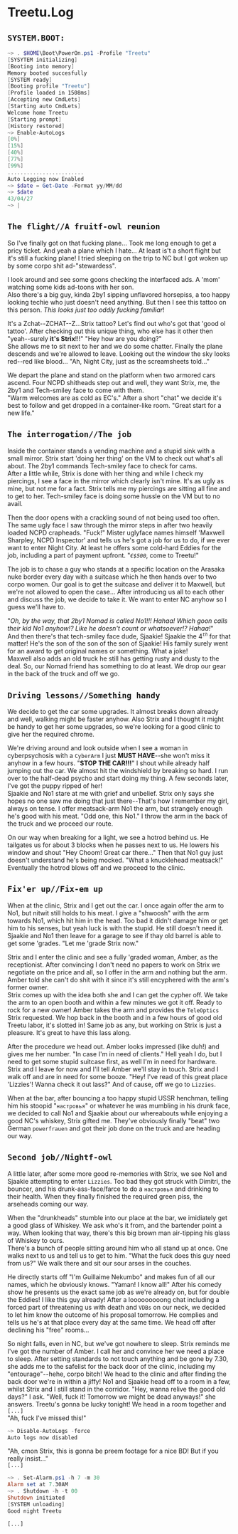 # Treetu.Log

## `SYSTEM.BOOT:`
```powershell
~> . $HOME\Boot\PowerOn.ps1 -Profile "Treetu"
[SYSYTEM initializing]
[Booting into memory]
Memory booted succesfully
[SYSTEM ready]
[Booting profile "Treetu"]
[Profile loaded in 1508ms]
[Accepting new CmdLets]
[Starting auto CmdLets]
Welcome home Treetu
[Starting prompt]
[History restored] 
~> Enable-AutoLogs
[0%]
[15%]
[40%]
[77%]
[99%]
........................
Auto Logging now Enabled
~> $date = Get-Date -Format yy/MM/dd
~> $date
43/04/27
~> |
```  

## `The flight//A fruitf-owl reunion`  
So I've finally got on that fucking plane... Took me long enough to get a pricy ticket. And yeah a plane which I hate... At least is't a short flight but it's still a fucking plane! I tried sleeping on the trip to NC but I got woken up by some corpo shit ad-"stewardess". 
  
I look around and see some goons checking the interfaced ads. A 'mom' watching some kids ad-toons with her son.  
Also there's a big guy, kinda 2by1 sipping unflavored horsepiss, a too happy looking techie who just doesn't need anything. But then I see this tattoo on this person. *This looks just too oddly fucking familiar*!
  
It's a Zchat--ZCHAT--Z...Strix tattoo? Let's find out who's got that 'good ol tattoo'. After checking out this unique thing, who else has it other then "yeah--surely **it's Strix**!!!" "Hey how are you doing?"  
She allows me to sit next to her and we do some chatter.
Finally the plane descends and we're allowed to leave. Looking out the window the sky looks red--red like blood... "Ah, Night City, just as the screamsheets told..."
  
We depart the plane and stand on the platform when two armored cars ascend. Four NCPD shitheads step out and well, they want Strix, me, the 2by1 and Tech-smiley face to come with them.  
"Warm welcomes are as cold as EC's." After a short "chat" we decide it's best to follow and get dropped in a container-like room. "Great start for a new life."
  
## `The interrogation//The job`  
Inside the container stands a vending machine and a stupid sink with a small mirror. Strix start 'doing her thing' on the VM to check out what's all about.
The 2by1 commands Tech-smiley face to check for cams.  
After a little while, Strix is done with her thing and while I check my piercings, I see a face in the mirror which clearly isn't mine. It's as ugly as mine, but not me for a fact. Strix tells me my piercings are sitting all fine and to get to her. Tech-smiley face is doing some hussle on the VM but to no avail.
  
Then the door opens with a crackling sound of not being used too often. The same ugly face I saw through the mirror steps in after two heavily loaded NCPD crapheads. "Fuck!" 
Mister uglyface names himself 'Maxwell Sharpley, NCPD Inspector' and tells us he's got a job for us to do, if we ever want to enter Night City. At least he offers some cold-hard Eddies for the job, including a part of payment upfront. "*`€$500`*, come to Treetu!"  
  
The job is to chase a guy who stands at a specific location on the Arasaka nuke border every day with a suitcase which he then hands over to two corpo women. Our goal is to get the suitcase and deliver it to Maxwell, but we're not allowed to open the case... After introducing us all to each other and discuss the job, we decide to take it. We want to enter NC anyhow so I guess we'll have to.  
  
"*Oh, by the way, that 2by1 Nomad is called No1!!! Hahaa! Which goon calls their kid No1 anyhow!? Like he doesn't count or whatsoever!? Hahaa!*"  
And then there's that tech-smiley face dude, Sjaakie! Sjaakie the 4<sup>*`th`*</sup> for that matter! He's the son of the son of the son of Sjaakie! His family surely went for an award to get original names or something. What a joke!  
Maxwell also adds an old truck he still has getting rusty and dusty to the deal. So, our Nomad friend has something to do at least. We drop our gear in the back of the truck and off we go.  
  
## `Driving lessons//Something handy`  
We decide to get the car some upgrades. It almost breaks down already and well, walking might be faster anyhow. Also Strix and I thought it might be handy to get her some upgrades, so we're looking for a good clinic to give her the required chrome.  
  
We're driving around and look outside when I see a woman in cyberpsychosis with a `CyberArm` I just **MUST HAVE**--she won't miss it anyhow in a few hours. "**STOP THE CAR!!!**" I shout while already half jumping out the car. We almost hit the windshield by breaking so hard. I run over to the half-dead psycho and start doing my thing. A few seconds later, I've got the puppy ripped of her!  
Sjaakie and No1 stare at me with grief and unbelief. Strix only says she hopes no one saw me doing that just there--That's how I remember my girl, always on tense. I offer meatsack-arm No1 the arm, but strangely enough he's good with his meat. "Odd one, this No1." I throw the arm in the back of the truck and we proceed our route.    
  
On our way when breaking for a light, we see a hotrod behind us. He tailgates us for about 3 blocks when he passes next to us. He lowers his window and shout "Hey Choom! Great car there..." Then that No1 guy just doesn't understand he's being mocked. "What a knucklehead meatsack!" Eventually the hotrod blows off and we proceed to the clinic.  
  
## `Fix'er up//Fix-em up`
When at the clinic, Strix and I get out the car. I once again offer the arm to No1, but nitwit still holds to his meat. I give a "shwoosh" with the arm towards No1, which hit him in the head. Too bad it didn't damage him or get him to his senses, but yeah luck is with the stupid. He still doesn't need it. Sjaakie and No1 then leave for a garage to see if thay old barrel is able to get some 'grades. "Let me 'grade Strix now."  
  
Strix and I enter the clinic and see a fully 'graded woman, Amber, as the receptionist. After convincing I don't need no papers to work on Strix we negotiate on the price and all, so I offer in the arm and nothing but the arm. Amber told she can't do shit with it since it's still encyphered with the arm's former owner.  
Strix comes up with the idea both she and I can get the cypher off. We take the arm to an open booth and within a few minutes we got it off. Ready to rock for a new owner! Amber takes the arm and provides the `TeleOptics` Strix requested. We hop back in the booth and in a few hours of good old Treetu labor, it's slotted in! Same job as any, but working on Strix is just a pleasure. It's great to have this lass along.
  
After the procedure we head out. Amber looks impressed (like duh!) and gives me her number. "In case I'm in need of clients." Hell yeah I do, but I need to get some stupid suitcase first, as well I'm in need for hardware. Strix and I leave for now and I'll tell Amber we'll stay in touch. Strix and I walk off and are in need for some booze. "Hey! I've read of this great place 'Lizzies'! Wanna check it out lass?" And of cause, off we go to `Lizzies`.  
  
When at the bar, after bouncing a too happy stupid USSR henchman, telling him his stoopid "`настровья`" or whatever he was mumbling in his drunk face, we decided to call No1 and Sjaakie about our whereabouts while enjoying a good NC's whiskey, Strix gifted me. They've obviously finally "beat" two German `powerfrauen` and got their job done on the truck and are heading our way.  
  
## `Second job//Nightf-owl`
A little later, after some more good re-memories with Strix, we see No1 and Sjaakie attempting to enter `Lizzies`. Too bad they got struck with Dimitri, the bouncer, and his drunk-ass-face/farce to do a `настровья` and drinking to their health. When they finally finished the required green piss, the arseheads coming our way.  
  
When the "drunkheads" stumble into our place at the bar, we imidiately get a good glass of Whiskey. We ask who's it from, and the bartender point a way. When looking that way, there's this big brown man air-tipping his glass of Whiskey to ours.  
There's a bunch of people sitting around him who all stand up at once. One walks next to us and tell us to get to him. "What the fuck does this guy need from us?" We walk there and sit our sour arses in the couches.  
  
He directly starts off "I'm Guillaime Nekumbo" and makes fun of all our names, which he obviously knows. "Yaman! I know all!" After his comedy show he presents us the exact same job as we're already on, but for double the Eddies! I like this guy already! After a looooooooong chat including a forced part of threatening us with death and `VDBs` on our neck, we decided to let him know the outcome of his proposal tomorrow. He complies and tells us he's at that place every day at the same time. We head off after declining his "free" rooms...  
  
So night falls, even in NC, but we've got nowhere to sleep. Strix reminds me I've got the number of Amber. I call her and convince her we need a place to sleep. After setting standards to not touch anything and be gone by 7.30, she adds me to the safelist for the back door of the clinic, including my "entourage"--hehe, corpo bitch! We head to the clinic and after finding the back door we're in within a jiffy! No1 and Sjaakie head off to a room in a few, whilst Strix and I still stand in the corridor. "Hey, wanna relive the good old days?" I ask. "Well, fuck it! Tomorrow we might be dead anyways!" she answers. Treetu's gonna be lucky tonight! We head in a room together and `[...]`  
"Ah, fuck I've missed this!"  
```powershell
~> Disable-AutoLogs -force
Auto logs now disabled
```
"Ah, cmon Strix, this is gonna be preem footage for a nice BD! But if you really insist..."  
`[...]`  
```powershell
~> . Set-Alarm.ps1 -h 7 -m 30
Alarm set at 7.30AM
~> . Shutdown -h -t 00
Shutdown initiated
[SYSTEM unloading]
Good night Treetu
```  
`[...]`  
  